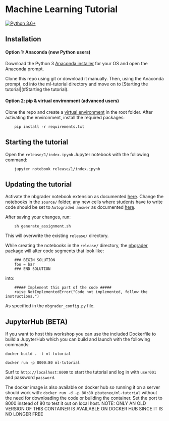 # Machine Learning Tutorial
[![Python 3.6+](https://img.shields.io/badge/python-3.6+-blue.svg)](https://www.python.org/downloads/release/python-360/)

## Installation

#### Option 1: Anaconda (new Python users)

Download the Python 3 [Anaconda installer](https://www.anaconda.com/distribution/#download-section) for your OS and open the Anaconda prompt.

Clone this repo using git or download it manually. Then, using the Anaconda prompt, cd into the ml-tutorial directory and move on to [Starting the tutorial](#Starting the tutorial).
 

        
#### Option 2: pip & virtual environment (advanced users)

Clone the repo and create a [virtual environment](https://docs.python.org/3/library/venv.html) in the root folder. After activating the environment, install the required packages:

        pip install -r requirements.txt

## Starting the tutorial

Open the `release/1/index.ipynb` Jupyter notebook with the following command:

        jupyter notebook release/1/index.ipynb

## Updating the tutorial

Activate the nbgrader notebook extension as documented [here](https://nbgrader.readthedocs.io/en/stable/user_guide/installation.html#installing-and-activating-extensions).
Change the notebooks in the `source/` folder, any new cells where students have to write code should be set to `Autograded answer` as documented [here](https://nbgrader.readthedocs.io/en/stable/user_guide/creating_and_grading_assignments.html#autograded-answer-cells).

After saving your changes, run:

        sh generate_assignment.sh

This will overwrite the existing `release/` directory.

While creating the notebooks in the `release/` directory, the [nbgrader](https://nbgrader.readthedocs.io/en/stable/) package will alter code segments that look like:

        ### BEGIN SOLUTION
        foo = bar
        ### END SOLUTION
        
into:

        ##### Implement this part of the code #####
        raise NotImplementedError("Code not implemented, follow the instructions.")
        
As specified in the `nbgrader_config.py` file.

## JupyterHub (BETA)

If you want to host this workshop you can use the included Dockerfile to build a JupyterHub which you can build and launch with the following commands:

```docker build . -t ml-tutorial```

```docker run -p 8000:80 ml-tutorial```

Surf to `http://localhost:8000` to start the tutorial and log in with `user001` and password `password`.

The docker image is also available on docker hub so running it on a server should work with:
```docker run -d -p 80:80 pbutenee/ml-tutorial```
without the need for downloading the code or building the container. Set the port to 8000 instead of 80 to test it out on local host.
NOTE: ONLY AN OLD VERSION OF THIS CONTAINER IS AVAILABLE ON DOCKER HUB SINCE IT IS NO LONGER FREE
